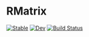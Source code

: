 # RMatrix

[![Stable](https://img.shields.io/badge/docs-stable-blue.svg)](https://jkbest2.github.io/RMatrix.jl/stable)
[![Dev](https://img.shields.io/badge/docs-dev-blue.svg)](https://jkbest2.github.io/RMatrix.jl/dev)
[![Build Status](https://github.com/jkbest2/RMatrix.jl/workflows/CI/badge.svg)](https://github.com/jkbest2/RMatrix.jl/actions)
